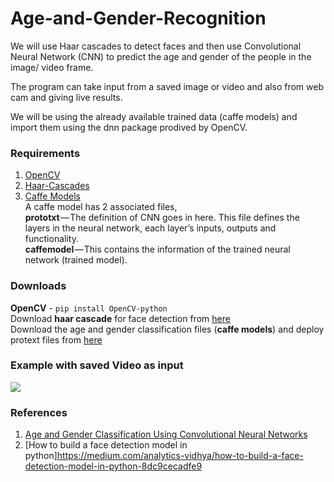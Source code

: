 # Age-and-Gender-Recognition

We will use Haar cascades to detect faces and then use Convolutional Neural Network (CNN) to predict the age and gender of the people in the image/ video frame.

The program can take input from a saved image or video and also from web cam and giving live results.

We will be using the already available trained data (caffe models) and import them using the dnn package prodived by OpenCV.

### Requirements
1. [OpenCV](https://opencv.org/about/)
2. [Haar-Cascades](https://docs.opencv.org/trunk/d7/d8b/tutorial_py_face_detection.html)
3. [Caffe Models](https://caffe.berkeleyvision.org)  
    A caffe model has 2 associated files,  
         **prototxt** — The definition of CNN goes in here. This file defines the layers in the neural network, each layer’s inputs, outputs and functionality.  
         **caffemodel** — This contains the information of the trained neural network (trained model).

### Downloads
**OpenCV** - `pip install OpenCV-python`  
Download **haar cascade** for face detection from [here](https://github.com/opencv/opencv/blob/master/data/haarcascades/haarcascade_frontalface_default.xml)  
Download the age and gender classification files (**caffe models**) and deploy protext files from [here](https://talhassner.github.io/home/publication/2015_CVPR)

### Example with saved Video as input
![](https://cdn-images-1.medium.com/max/800/1*t4SZZRjmQudyuerPyzfp8A.gif)

### References
1. [Age and Gender Classification Using Convolutional Neural Networks](https://talhassner.github.io/home/publication/2015_CVPR)
2. [How to build a face detection model in python]https://medium.com/analytics-vidhya/how-to-build-a-face-detection-model-in-python-8dc9cecadfe9
